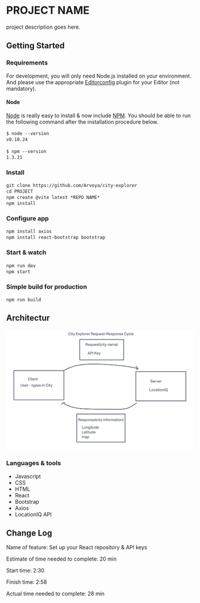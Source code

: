 # PROJECT NAME

project description goes here.

## Getting Started

### Requirements

For development, you will only need Node.js installed on your environment.
And please use the appropriate [Editorconfig](http://editorconfig.org/) plugin for your Editor (not mandatory).

#### Node

[Node](http://nodejs.org/) is really easy to install & now include [NPM](https://npmjs.org/).
You should be able to run the following command after the installation procedure
below.

    $ node --version
    v0.10.24

    $ npm --version
    1.3.21

### Install

    git clone https://github.com/Arvoya/city-explorer
    cd PROJECT
    npm create @vite latest *REPO NAME*
    npm install

### Configure app

    npm install axios
    npm install react-bootstrap bootstrap

### Start & watch

    npm run dev
    npm start

### Simple build for production

    npm run build

## Architectur

![Web Drawing](./public/drawing.png)

### Languages & tools

* Javascript
* CSS
* HTML
* React
* Bootstrap
* Axios
* LocationIQ API

## Change Log

Name of feature: Set up your React repository & API keys

Estimate of time needed to complete: 20 min

Start time: 2:30

Finish time: 2:58

Actual time needed to complete: 28 min